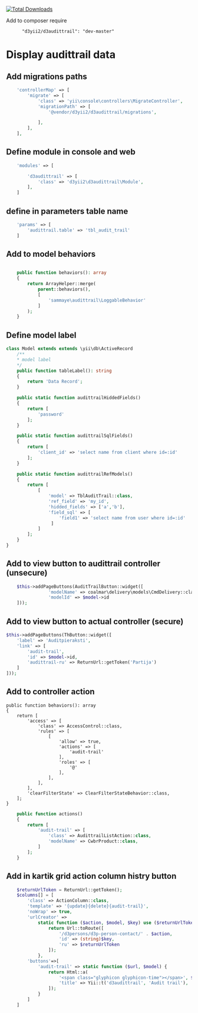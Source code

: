 
[![Total Downloads](https://poser.pugx.org/d3yii2/d3audittrail/downloads)](https://packagist.org/packages/d3yii2/d3audittrail)

Add to composer require
```
      "d3yii2/d3audittrail": "dev-master"
```

Display audittrail data
=====

Add migrations paths
-----
```php
    'controllerMap' => [
        'migrate' => [
            'class' => 'yii\console\controllers\MigrateController',
            'migrationPath' => [
                '@vendor/d3yii2/d3audittrail/migrations',

            ],
        ],
    ],
``` 

Define module in console and web
----

```php
    'modules' => [

        'd3audittrail' => [
            'class' => 'd3yii2\d3audittrail\Module',
        ],
    ]    
```

define in parameters table name
--------------
```php
    'params' => [
        'audittrail.table' => 'tbl_audit_trail'
    ]    
```

Add to model behaviors
--------
```php

    public function behaviors(): array
    {
        return ArrayHelper::merge(
            parent::behaviors(),
            [
                'sammaye\audittrail\LoggableBehavior'
            ]
        );
    }
```

Define model label
--------
```php
class Model extends extends \yii\db\ActiveRecord
    /**
    * model label 
    */
    public function tableLabel(): string
    {
        return 'Data Record';
    }

    public static function audittrailHiddedFields()
    {
        return [
            'password'
        ];
    }

    public static function audittrailSqlFields()
    {
        return [
            'client_id' => 'select name from client where id=:id'
        ];
    }

    public static function audittrailRefModels()
    {
        return [
            [
                'model' => TblAuditTrail::class,
                'ref_field' => 'my_id',
                'hidded_fields' => ['a','b'],
                'field_sql' => [
                    'field1' => 'select name from user where id=:id'
                 ]               
            ]           
        ];
    }
}
```    

Add to view button to audittrail controller (unsecure)
----------------
```php
    $this->addPageButtons(AuditTrailButton::widget([
                'modelName' => coalmar\delivery\models\CmdDelivery::className(),
                'modelId' => $model->id
    ]));
```

Add to view button  to actual controller (secure)
----------------
```php
$this->addPageButtons(ThButton::widget([
    'label' => 'Auditpieraksti',
    'link' => [
        'audit-trail',
        'id' => $model->id,
        'audittrail-ru' => ReturnUrl::getToken('Partija')
    ]
]));
```
Add to controller action
---------------------

    public function behaviors(): array
    {
        return [
            'access' => [
                'class' => AccessControl::class,
                'rules' => [
                    [
                        'allow' => true,
                        'actions' => [
                            'audit-trail'
                        ],
                        'roles' => [
                            '@'
                        ],
                    ],
                ],
            ],
            'clearFilterState' => ClearFilterStateBehavior::class,
        ];
    }

```php
    public function actions()
    {
        return [
            'audit-trail' => [
                'class' => AudittrailListAction::class,
                'modelName' => CwbrProduct::class,
            ]
        ];
    }
```

Add in kartik grid action column histry button
---------------------

```php 
    $returnUrlToken = ReturnUrl::getToken();
    $columns[] = [
        'class' => ActionColumn::class,
        'template' => '{update}{delete}{audit-trail}',
        'noWrap' => true,
        'urlCreator' =>
            static function ($action, $model, $key) use ($returnUrlToken) {
                return Url::toRoute([
                    '/d3persons/d3p-person-contact/' . $action,
                    'id' => (string)$key,
                    'ru' => $returnUrlToken
                ]);
            },
        'buttons'=>[
            'audit-trail' => static function ($url, $model) {
                return Html::a(
                    '<span class="glyphicon glyphicon-time"></span>', $url, [
                    'title' => Yii::t('d3audittrail', 'Audit trail'),
                ]);
            }
        ]
    ]
```


